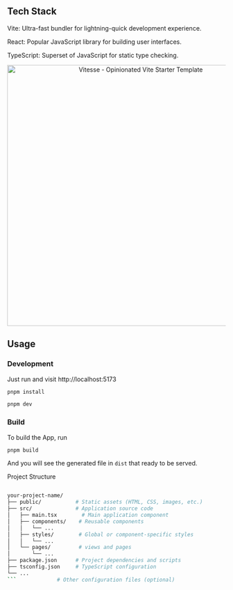 ## Tech Stack

Vite: Ultra-fast bundler for lightning-quick development experience.

React: Popular JavaScript library for building user interfaces.

TypeScript: Superset of JavaScript for static type checking.

<p align='center'>
  <img src='https://user-images.githubusercontent.com/11247099/154486817-f86b8f20-5463-4122-b6e9-930622e757f2.png' alt='Vitesse - Opinionated Vite Starter Template' width='600'/>
</p>


## Usage

### Development

Just run and visit http://localhost:5173

```bash
pnpm install
```

```bash
pnpm dev
```

### Build

To build the App, run

```bash
pnpm build
```

And you will see the generated file in `dist` that ready to be served.




Project Structure

```bash

your-project-name/
├── public/           # Static assets (HTML, CSS, images, etc.)
├── src/              # Application source code
│   ├── main.tsx        # Main application component
│   ├── components/    # Reusable components
│   │   └── ...
│   ├── styles/        # Global or component-specific styles
│   │   └── ...
│   └── pages/         # views and pages
│       └── ...
├── package.json      # Project dependencies and scripts
├── tsconfig.json     # TypeScript configuration
└── ...
```             # Other configuration files (optional)
